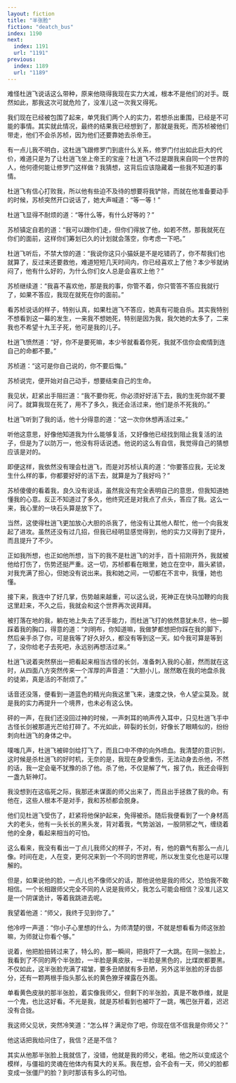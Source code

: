 ```yaml
---
layout: fiction
title: "半张脸"
fiction: "deatch_bus"
index: 1190
next:
  index: 1191
  url: "1191"
previous:
  index: 1189
  url: "1189"
---
```

难怪杜逍飞说话这么带种，原来他晓得我现在实力大减，根本不是他们的对手。既然如此，那我这次可就危险了，没准儿这一次我又得死。

我们现在已经被包围了起来，单凭我们两个人的实力，若想杀出重围，已经是不可能的事情。其实就此情况，最终的结果我已经想到了，那就是我死，而苏桢被他们带走，他们不会杀苏桢，因为他们还要靠她去杀帝王。

有一点儿我不明白，这杜逍飞跟修罗门到底什么关系，修罗门付出如此巨大的代价，难道只是为了让杜逍飞坐上帝王的宝座？杜逍飞不过是跟我来自同一个世界的人，他何德何能让修罗门这样做？我猜想，这背后应该隐藏着一些我不知道的事情。

杜逍飞有信心打败我，所以他有些迫不及待的想要将我铲除，而就在他准备要动手的时候，苏桢突然开口说话了，她大声喊道：“等一等！”

杜逍飞显得不耐烦的道：“等什么等，有什么好等的？”

苏桢镇定自若的道：“我可以跟你们走，但你们得放了他，如若不然，那我就死在你们的面前，这样你们筹划已久的计划就会落空，你考虑一下吧。”

杜逍飞听后，不禁大惊的道：“我说你这只小猫妖是不是吃错药了，你不帮我们也就算了，反过来还要救他，难道短短几天时间内，你已经喜欢上了他？本少爷就纳闷了，他有什么好的，为什么你们女人总是会喜欢上他？”

苏桢继续道：“我喜不喜欢他，那是我的事，你管不着，你只管答不答应我就行了，如果不答应，我现在就死在你的面前。”

看苏桢说话的样子，特别认真，如果杜逍飞不答应，她真有可能自杀。其实我特别不想看到这一幕的发生，一来我不想她死，特别是因为我，我欠她的太多了，二来我也不希望十九王子死，他可是我的儿子。

杜逍飞愤然道：“好，你不是要死嘛，本少爷就看着你死，我就不信你会痴情到连自己的命都不要。”

苏桢道：“这可是你自己说的，你不要后悔。”

苏桢说完，便开始对自己动手，想要结束自己的生命。

我见状，赶紧出手阻拦道：“我不要你死，你必须好好活下去，我的生死你就不要问了。就算我现在死了，用不了多久，我还会活过来，他们是杀不死我的。”

杜逍飞听到了我的话，他十分得意的道：“这一次你休想再活过来。”

听他这意思，好像他知道我为什么能够复活，又好像他已经找到阻止我复活的法子，但是为了以防万一，他没有将话说透。他说的这么有自信，我觉得自己的猜想应该是对的。

即便这样，我依然没有理会杜逍飞，而是对苏桢认真的道：“你要答应我，无论发生什么样的事，你都要好好的活下去，就算是为了我好吗？”

苏桢傻傻的看着我，良久没有说话，虽然我没有完全表明自己的意思，但我知道她懂我的心意。反正不知道过了多久，他终究还是对我点了点头，答应了我。这么一来，我心里的一块石头算是放下了。

当然，这使得杜逍飞更加放心大胆的杀我了，他没有让其他人帮忙，他一个向我发起了进攻。虽然还没有过几招，但我已经明显感觉得到，他的实力又得到了提升，而且提升了不少。

正如我所想，也正如他所想，当下的我不是杜逍飞的对手，百十招刚开外，我就被他给打伤了，伤势还挺严重。这一切，苏桢都看在眼里，她立在空中，眉头紧锁，对我充满了担心，但她没有说出来。我和她之间，一切都在不言中，我懂，她也懂。

接下来，我连中了好几掌，伤势越来越重，可以这么说，死神正在快马加鞭的向我这里赶来，不久之后，我就会和这个世界再次说拜拜。

被打落在地的我，躺在地上失去了还手能力，而杜逍飞打的依然意犹未尽，他一脚踩着我的胸口，得意的道：“刘明布，你知道嘛，我做梦都想把你踩在我的脚下，然后亲手杀了你，可是我等了好久好久，都没有等到这一天。如今我可算是等到了，没你给老子去死吧，永远别再想活过来。”

杜逍飞说着突然祭出一把看起来相当古怪的长剑，准备刺入我的心脏，然而就在这时，从四面八方突然传来一个浑厚的声音道：“大胆小儿，居然敢在我的地盘杀我的徒弟，真是活的不耐烦了。”

话音还没落，便看到一道蓝色的精光向我这里飞来，速度之快，令人望尘莫及。就是我的实力再提升一个境界，也未必有这么快。

砰的一声，在我们还没回过神的时候，一声刺耳的响声传入耳中，只见杜逍飞手中古怪长剑被那道光芒给打碎了。不光如此，碎裂的长剑，好像长了眼睛似的，纷纷刺向杜逍飞的身体之中。

噗嗤几声，杜逍飞被碎剑给打飞了，而且口中不停的向外喷血。我清楚的意识到，这时候是杀杜逍飞的好时机，无奈的是，我现在身受重伤，无法动身去杀他，不然的话，我一定会毫不犹豫的杀了他。杀了他，不仅是解了气，报了仇，我还会得到一盏九斩神灯。

我没想到在这临死之际，我那还未谋面的师父出来了，而且出手拯救了我的命。有他在，这些人根本不是对手，我和苏桢都会脱身。

他们见杜逍飞受伤了，赶紧将他保护起来，免得被杀。随后我便看到了一个身材高大的老头，他有一头长长的黑头发，背对着我，气势汹汹，一股阴邪之气，缠绕着他的全身，看起来相当的可怕。

这么看来，我没有看出一丁点儿我师父的样子，不对，有，他的霸气有那么一点儿像。时间在走，人在变，更何况来到一个不同的世界呢，所以发生变化也是可以理解的。

但是，如果说他的脸，一点儿也不像师父的话，那他说他是我的师父，恐怕我不敢相信。一个长相跟师父完全不同的人说是我师父，我怎么可能会相信？没准儿这又是一个阴谋诡计，等着我跳进去呢。

我望着他道：“师父，我终于见到你了。”

他冷哼一声道：“你小子心里想的什么，为师清楚的很，不就是想看看为师这张脸嘛，为师就让你看个够。”

说着，他把脸扭转过来了，特么的，那一瞬间，把我吓了一大跳。在同一张脸上，我看到了不同的两个半张脸，一半脸是黄皮肤，一半脸是黑色的，比煤炭都要黑。不仅如此，这半张脸充满了褶皱，要多丑陋就有多丑陋，另外这半张脸的牙齿部分，还有一颗两根手指头那么长的黄色獠牙裸露在外面。

单看黄色皮肤的那半张脸，着实像我师父，但剩下的半张脸，真是不敢恭维，就是一个鬼，也比这好看。不光是我，就是苏桢看到也被吓了一跳，嘴巴张开着，迟迟没有合拢。

我这师父见状，突然冷笑道：“怎么样？满足你了吧，你现在信不信我是你师父？”

他这话把我给问住了，我信？还是不信？

其实从他那半张脸上我就信了，没错，他就是我的师父，老祖。他之所以变成这个模样，与僵祖的灵魂在他体内有莫大的关系。我在想，会不会有一天，师父的脸都变成一张僵尸的脸？到时那该有多么的可怕。